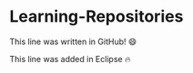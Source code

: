 # Learning-Repositories

This line was written in GitHub! :smile:

This line was added in Eclipse :fire: 